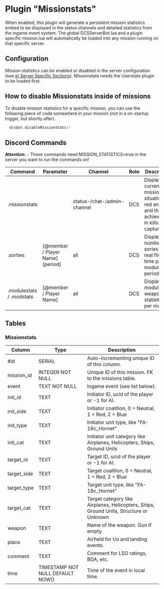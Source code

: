 # Plugin "Missionstats"
When enabled, this plugin will generate a persistent mission statistics embed to be displayed in the status channels and detailed statistics from the ingame event system. 
The global DCSServerBot.lua and a plugin specific mission.lua will automatically be loaded into any mission running on that specific server.

## Configuration
Mission statistics can be enabled or disabled in the server configuration (see [e) Server Specific Sections](../../README.md)).
Missionstats needs the Userstats plugin to be loaded first.

## How to disable Missionstats inside of missions
To disable mission statistics for a specific mission, you can use the following piece of code somewhere in your mission (not in a on-startup trigger, but shortly after).
```lua
  dcsbot.disableMissionStats()
```

## Discord Commands
**Attention:** - These commands need MISSION_STATISTICS=true in the server you want to run the commands on!


| Command                  | Parameter                        | Channel                     | Role | Description                                                                                       |
|--------------------------|----------------------------------|-----------------------------|------|---------------------------------------------------------------------------------------------------|
| .missionstats            |                                  | status-/chat-/admin-channel | DCS  | Display the current mission situation for red and blue and the achievments in kills and captures. |
| .sorties                 | [@member / Player Name] [period] | all                         | DCS  | Display the number of sories and real flight time per module / period.                            |
| .modulestats / .modstats | [@member / Player Name]          | all                         | DCS  | Display module and weapon statistics per module.                                                  |

## Tables
### Missionstats
| Column      | Type                             | Description                                                                            |
|-------------|----------------------------------|----------------------------------------------------------------------------------------|
| #id         | SERIAL                           | Auto-incrementing unique ID of this column.                                            |
| mission_id  | INTEGER NOT NULL                 | Unique ID of this mission. FK to the missions table.                                   |
| event       | TEXT NOT NULL                    | Ingame event (see list below).                                                         |
| init_id     | TEXT                             | Initiator ID, ucid of the player or -1 for AI.                                         |
| init_side   | TEXT                             | Initiator coalition, 0 = Neutral, 1 = Red, 2 = Blue                                    |
| init_type   | TEXT                             | Initiator unit type, like "FA-18c_Hornet"                                              |
| init_cat    | TEXT                             | Initiator unit category like Airplanes, Helicopters, Ships, Ground Units               |
| target_id   | TEXT                             | Target ID, ucid of the player or -1 for AI.                                            |
| target_side | TEXT                             | Target coalition, 0 = Neutral, 1 = Red, 2 = Blue                                       |
| target_type | TEXT                             | Target unit type, like "FA-18c_Hornet"                                                 |
| target_cat  | TEXT                             | Target category like Airplanes, Helicopters, Ships, Ground Units, Structure or Unknown |
| weapon      | TEXT                             | Name of the weapon. Gun if empty.                                                      |
| place       | TEXT                             | Airfield for t/o and landing events.                                                   |
| comment     | TEXT                             | Comment for LSO ratings, BDA, etc.                                                     |
| time        | TIMESTAMP NOT NULL DEFAULT NOW() | Time of the event in local time.                                                       |
